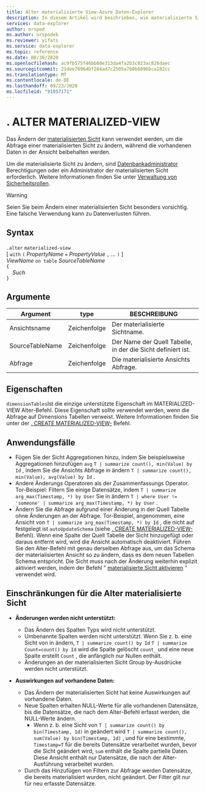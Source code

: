 ```yaml
---
title: Alter materialisierte View-Azure Daten-Explorer
description: In diesem Artikel wird beschrieben, wie materialisierte Sichten in Azure Daten-Explorer geändert werden.
services: data-explorer
author: orspod
ms.author: orspodek
ms.reviewer: yifats
ms.service: data-explorer
ms.topic: reference
ms.date: 08/30/2020
ms.openlocfilehash: ac9fb575f46bb60e313da4fa2b3c023ac826daec
ms.sourcegitcommit: 21dee76964bf284ad7c2505a7b0b6896bca182cc
ms.translationtype: MT
ms.contentlocale: de-DE
ms.lasthandoff: 09/23/2020
ms.locfileid: "91057171"
---
```

# <a name="alter-materialized-view"></a>. ALTER MATERIALIZED-VIEW

Das Ändern der [materialisierten Sicht](materialized-view-overview.md) kann verwendet werden, um die Abfrage einer materialisierten Sicht zu ändern, während die vorhandenen Daten in der Ansicht beibehalten werden.

Um die materialisierte Sicht zu ändern, sind [Datenbankadministrator](../access-control/role-based-authorization.md) Berechtigungen oder ein Administrator der materialisierten Sicht erforderlich. Weitere Informationen finden Sie unter [Verwaltung von Sicherheitsrollen](../security-roles.md).

> [!WARNING]
> Seien Sie beim Ändern einer materialisierten Sicht besonders vorsichtig. Eine falsche Verwendung kann zu Datenverlusten führen.

## <a name="syntax"></a>Syntax

`.alter` `materialized-view`  
[ `with` `(` *PropertyName* `=` *PropertyValue* `,` ... `)` ]  
*ViewName* `on table` *SourceTableName*  
`{`  
    &nbsp;&nbsp;&nbsp;&nbsp;*Such*  
`}`

## <a name="arguments"></a>Argumente

|Argument|type|BESCHREIBUNG
|----------------|-------|---|
|Ansichtsname|Zeichenfolge|Der materialisierte Sichtname.|
|SourceTableName|Zeichenfolge|Der Name der Quell Tabelle, in der die Sicht definiert ist.|
|Abfrage|Zeichenfolge|Die materialisierte Ansichts Abfrage.|

## <a name="properties"></a>Eigenschaften

`dimensionTables`Ist die einzige unterstützte Eigenschaft im MATERIALIZED-VIEW Alter-Befehl. Diese Eigenschaft sollte verwendet werden, wenn die Abfrage auf Dimensions Tabellen verweist. Weitere Informationen finden Sie unter der [. CREATE MATERIALIZED-VIEW-](materialized-view-create.md) Befehl.

## <a name="use-cases"></a>Anwendungsfälle

* Fügen Sie der Sicht Aggregationen hinzu, indem Sie beispielsweise Aggregationen hinzufügen `avg` `T | summarize count(), min(Value) by Id` , indem Sie die Ansichts Abfrage in ändern `T | summarize count(), min(Value), avg(Value) by Id` .
* Andere Änderungs Operatoren als der Zusammenfassungs Operator. Tor-Beispiel: Filtern Sie einige Datensätze, indem  `T | summarize arg_max(Timestamp, *) by User` Sie in ändern `T | where User != 'someone' | summarize arg_max(Timestamp, *) by User` .
* Ändern Sie die Abfrage aufgrund einer Änderung in der Quell Tabelle ohne Änderungen an der Abfrage. Tor-Beispiel, angenommen, eine Ansicht von `T | summarize arg_max(Timestamp, *) by Id` , die nicht auf festgelegt ist `autoUpdateSchema` (siehe [. CREATE MATERIALIZED-VIEW-](materialized-view-create.md) Befehl). Wenn eine Spalte der Quell Tabelle der Sicht hinzugefügt oder daraus entfernt wird, wird die Ansicht automatisch deaktiviert. Führen Sie den Alter-Befehl mit genau derselben Abfrage aus, um das Schema der materialisierten Ansicht so zu ändern, dass es dem neuen Tabellen Schema entspricht. Die Sicht muss nach der Änderung weiterhin explizit aktiviert werden, indem der Befehl " [materialisierte Sicht aktivieren](materialized-view-enable-disable.md) " verwendet wird.

## <a name="alter-materialized-view-limitations"></a>Einschränkungen für die Alter materialisierte Sicht

* **Änderungen werden nicht unterstützt:**
    * Das Ändern des Spalten Typs wird nicht unterstützt.
    * Umbenannte Spalten werden nicht unterstützt. Wenn Sie z. b. eine Sicht von in ändern, `T | summarize count() by Id` `T | summarize Count=count() by Id` wird die Spalte gelöscht `count_` und eine neue Spalte erstellt `Count` , die anfänglich nur Nullen enthält.
    * Änderungen an der materialisierten Sicht Group by-Ausdrücke werden nicht unterstützt.

* **Auswirkungen auf vorhandene Daten:**
    * Das Ändern der materialisierten Sicht hat keine Auswirkungen auf vorhandene Daten.
    * Neue Spalten erhalten NULL-Werte für alle vorhandenen Datensätze, bis die Datensätze, die nach dem Alter-Befehl erfasst werden, die NULL-Werte ändern.
        * Wenn z. b. eine Sicht von `T | summarize count() by bin(Timestamp, 1d)` in geändert wird `T | summarize count(), sum(Value) by bin(Timestamp, 1d)` , und für eine bestimmte, `Timestamp=T` für die bereits Datensätze verarbeitet wurden, bevor die Sicht geändert wird, `sum` enthält die Spalte partielle Daten. Diese Ansicht enthält nur Datensätze, die nach der Alter-Ausführung verarbeitet wurden.
    * Durch das Hinzufügen von Filtern zur Abfrage werden Datensätze, die bereits materialisiert wurden, nicht geändert. Der Filter gilt nur für neu erfasste Datensätze.
